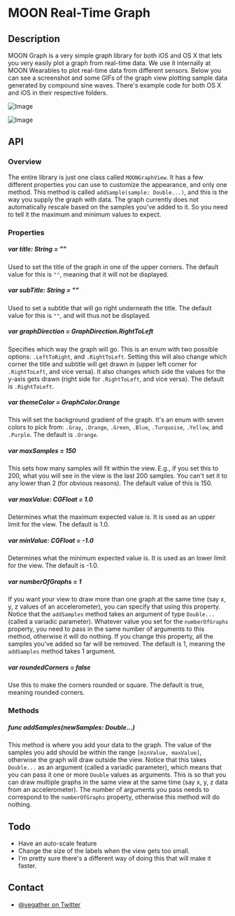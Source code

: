 # MOON Real-Time Graph

## Description
MOON Graph is a very simple graph library for both iOS and OS X that lets you very easily plot a graph from real-time data. We use it internally at MOON Wearables to plot real-time data from different sensors. Below you can see a screenshot and some GIFs of the graph view plotting sample data generated by compound sine waves. There's example code for both OS X and iOS in their respective folders.

![Image](http://imgur.com/P8pfcP8.png)

![Image](http://imgur.com/aBwsPs5.gif)

## API
### Overview
The entire library is just one class called `MOONGraphView`. It has a few different properties you can use to customize the appearance, and only one method. This method is called `addSample(sample: Double...)`, and this is the way you supply the graph with data. The graph currently does not automatically rescale based on the samples you've added to it. So you need to tell it the maximum and minimum values to expect.

### Properties

##### var title: String = ""
Used to set the title of the graph in one of the upper corners. The default value for this is `""`, meaning that it will not be displayed.

##### var subTitle: String = ""
Used to set a subtitle that will go right underneath the title. The default value for this is `""`, and will thus not be displayed.

##### var graphDirection = GraphDirection.RightToLeft
Specifies which way the graph will go. This is an enum with two possible options: `.LeftToRight`, and `.RightToLeft`. Setting this will also change which corner the title and subtitle will get drawn in (upper left corner for `.RightToLeft`, and vice versa). It also changes which side the values for the y-axis gets drawn (right side for `.RightToLeft`, and vice versa). The default is `.RightToLeft`.

##### var themeColor = GraphColor.Orange
This will set the background gradient of the graph. It's an enum with seven colors to pick from: `.Gray`, `.Orange`, `.Green`, `.Blue`, `.Turquoise`, `.Yellow`, and `.Purple`. The default is `.Orange`.

##### var maxSamples = 150
This sets how many samples will fit within the view. E.g., if you set this to 200, what you will see in the view is the last 200 samples. You can't set it to any lower than 2 (for obvious reasons). The default value of this is 150.

##### var maxValue: CGFloat = 1.0
Determines what the maximum expected value is. It is used as an upper limit for the view. The default is 1.0.

##### var minValue: CGFloat = -1.0
Determines what the minimum expected value is. It is used as an lower limit for the view. The default is -1.0.

##### var numberOfGraphs = 1
If you want your view to draw more than one graph at the same time (say x, y, z values of an accelerometer), you can specify that using this property. Notice that the `addSamples` method takes an argument of type `Double...` (called a variadic parameter). Whatever value you set for the `numberOfGraphs` property, you need to pass in the same number of arguments to this method, otherwise it will do nothing. If you change this property, all the samples you've added so far will be removed. The default is 1, meaning the `addSamples` method takes 1 argument.

##### var roundedCorners = false
Use this to make the corners rounded or square. The default is true, meaning rounded corners.

### Methods
##### func addSamples(newSamples: Double...)
This method is where you add your data to the graph. The value of the samples you add should be within the range `[minValue, maxValue]`, otherwise the graph will draw outside the view. Notice that this takes `Double...` as an argument (called a variadic parameter), which means that you can pass it one or more `Double` values as arguments. This is so that you can draw multiple graphs in the same view at the same time (say x, y, z data from an accelerometer). The number of arguments you pass needs to correspond to the `numberOfGraphs` property, otherwise this method will do nothing.

## Todo
- Have an auto-scale feature
- Change the size of the labels when the view gets too small.
- I'm pretty sure there's a different way of doing this that will make it faster.

## Contact
- [@vegather on Twitter](http://www.twitter.com/vegather)
